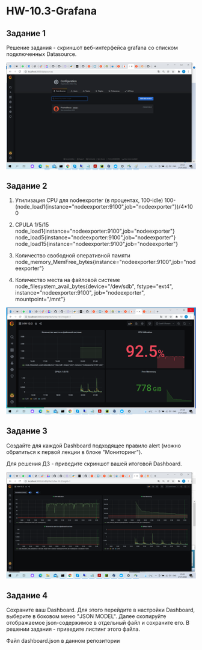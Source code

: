 # HW-10.3-Grafana

## Задание 1

Решение задания - скриншот веб-интерфейса grafana со списком подключенных Datasource.

![data source](https://github.com/olegrovenskiy/HW-10.3-Grafana/blob/main/%D0%BF%D1%83%D0%BD%D0%BA%D1%82%201.png)

## Задание 2

1. Утилизация CPU для nodeexporter (в процентах, 100-idle)
100-(node_load1{instance="nodeexporter:9100",job="nodeexporter"})/4*100

2. CPULA 1/5/15
node_load1{instance="nodeexporter:9100",job="nodeexporter"}
node_load5{instance="nodeexporter:9100",job="nodeexporter"}
node_load15{instance="nodeexporter:9100",job="nodeexporter"}

3. Количество свободной оперативной памяти
node_memory_MemFree_bytes{instance="nodeexporter:9100",job="nodeexporter"}

4. Количество места на файловой системе
node_filesystem_avail_bytes{device="/dev/sdb", fstype="ext4", instance="nodeexporter:9100", job="nodeexporter", mountpoint="/mnt"}

![dashboard](https://github.com/olegrovenskiy/HW-10.3-Grafana/blob/main/%D0%BF%D1%83%D0%BD%D0%BA%D1%82%202.png)

## Задание 3

Создайте для каждой Dashboard подходящее правило alert (можно обратиться к первой лекции в блоке "Мониторинг").

Для решения ДЗ - приведите скриншот вашей итоговой Dashboard.

![alerts](https://github.com/olegrovenskiy/HW-10.3-Grafana/blob/main/%D0%BF%D1%83%D0%BD%D0%BA%D1%82%203.png)

## Задание 4

Сохраните ваш Dashboard.
Для этого перейдите в настройки Dashboard, выберите в боковом меню "JSON MODEL".
Далее скопируйте отображаемое json-содержимое в отдельный файл и сохраните его.
В решении задания - приведите листинг этого файла.

Файл dashboard.json в данном репозитории
